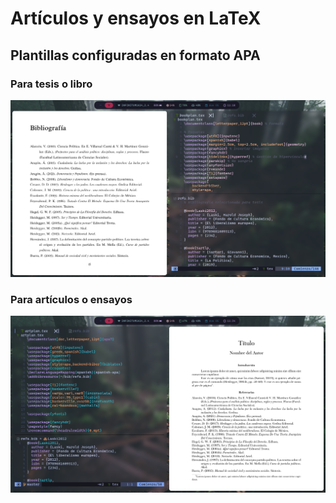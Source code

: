 # Artículos y ensayos en LaTeX
## Plantillas configuradas en formato APA

### Para tesis o libro
![Screenshot](./assets/20230205111849_1.png)

### Para artículos o ensayos
![Screenshot2](./assets/20230205113405_1.png)
